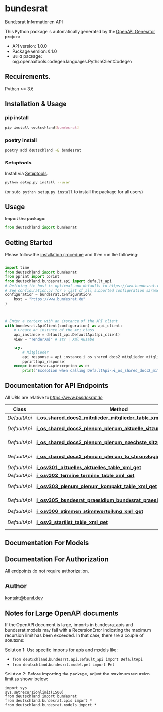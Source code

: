 # bundesrat
Bundesrat Informationen API 

This Python package is automatically generated by the [OpenAPI Generator](https://openapi-generator.tech) project:

- API version: 1.0.0
- Package version: 0.1.0
- Build package: org.openapitools.codegen.languages.PythonClientCodegen

## Requirements.

Python >= 3.6

## Installation & Usage
### pip install

```sh
pip install deutschland[bundesrat]
```

### poetry install

```sh
poetry add deutschland -E bundesrat
```

### Setuptools

Install via [Setuptools](http://pypi.python.org/pypi/setuptools).

```sh
python setup.py install --user
```
(or `sudo python setup.py install` to install the package for all users)

## Usage

Import the package:
```python
from deutschland import bundesrat
```

## Getting Started

Please follow the [installation procedure](#installation--usage) and then run the following:

```python

import time
from deutschland import bundesrat
from pprint import pprint
from deutschland.bundesrat.api import default_api
# Defining the host is optional and defaults to https://www.bundesrat.de
# See configuration.py for a list of all supported configuration parameters.
configuration = bundesrat.Configuration(
    host = "https://www.bundesrat.de"
)



# Enter a context with an instance of the API client
with bundesrat.ApiClient(configuration) as api_client:
    # Create an instance of the API class
    api_instance = default_api.DefaultApi(api_client)
    view = "renderXml" # str | Xml Ausabe

    try:
        # Mitglieder
        api_response = api_instance.i_os_shared_docs2_mitglieder_mitglieder_table_xml_get(view)
        pprint(api_response)
    except bundesrat.ApiException as e:
        print("Exception when calling DefaultApi->i_os_shared_docs2_mitglieder_mitglieder_table_xml_get: %s\n" % e)
```

## Documentation for API Endpoints

All URIs are relative to *https://www.bundesrat.de*

Class | Method | HTTP request | Description
------------ | ------------- | ------------- | -------------
*DefaultApi* | [**i_os_shared_docs2_mitglieder_mitglieder_table_xml_get**](docs/DefaultApi.md#i_os_shared_docs2_mitglieder_mitglieder_table_xml_get) | **GET** /iOS/SharedDocs/2_Mitglieder/mitglieder_table.xml | Mitglieder
*DefaultApi* | [**i_os_shared_docs3_plenum_plenum_aktuelle_sitzung_table_xml_get**](docs/DefaultApi.md#i_os_shared_docs3_plenum_plenum_aktuelle_sitzung_table_xml_get) | **GET** /iOS/SharedDocs/3_Plenum/plenum_aktuelleSitzung_table.xml | Plenum aktuelle Sitzung
*DefaultApi* | [**i_os_shared_docs3_plenum_plenum_naechste_sitzungen_xml_get**](docs/DefaultApi.md#i_os_shared_docs3_plenum_plenum_naechste_sitzungen_xml_get) | **GET** /iOS/SharedDocs/3_Plenum/plenum_naechsteSitzungen.xml | Plenum nächste Sitzung
*DefaultApi* | [**i_os_shared_docs3_plenum_plenum_to_chronologisch_table_xml_get**](docs/DefaultApi.md#i_os_shared_docs3_plenum_plenum_to_chronologisch_table_xml_get) | **GET** /iOS/SharedDocs/3_Plenum/plenum_toChronologisch_table.xml | Plenum Chronologisch
*DefaultApi* | [**i_osv301_aktuelles_aktuelles_table_xml_get**](docs/DefaultApi.md#i_osv301_aktuelles_aktuelles_table_xml_get) | **GET** /iOS/v3/01_Aktuelles/aktuelles_table.xml | Aktuelles
*DefaultApi* | [**i_osv302_termine_termine_table_xml_get**](docs/DefaultApi.md#i_osv302_termine_termine_table_xml_get) | **GET** /iOS/v3/02_Termine/termine_table.xml | Termine
*DefaultApi* | [**i_osv303_plenum_plenum_kompakt_table_xml_get**](docs/DefaultApi.md#i_osv303_plenum_plenum_kompakt_table_xml_get) | **GET** /iOS/v3/03_Plenum/plenum_kompakt_table.xml | Plenum Kompakt
*DefaultApi* | [**i_osv305_bundesrat_praesidium_bundesrat_praesidium_xml_get**](docs/DefaultApi.md#i_osv305_bundesrat_praesidium_bundesrat_praesidium_xml_get) | **GET** /iOS/v3/05_Bundesrat/Praesidium/bundesrat_praesidium.xml | Präsidium
*DefaultApi* | [**i_osv306_stimmen_stimmverteilung_xml_get**](docs/DefaultApi.md#i_osv306_stimmen_stimmverteilung_xml_get) | **GET** /iOS/v3/06_Stimmen/stimmverteilung.xml | Stimmverteilung
*DefaultApi* | [**i_osv3_startlist_table_xml_get**](docs/DefaultApi.md#i_osv3_startlist_table_xml_get) | **GET** /iOS/v3/startlist_table.xml | Übersicht API Endpunkte


## Documentation For Models



## Documentation For Authorization

 All endpoints do not require authorization.

## Author

kontakt@bund.dev


## Notes for Large OpenAPI documents
If the OpenAPI document is large, imports in bundesrat.apis and bundesrat.models may fail with a
RecursionError indicating the maximum recursion limit has been exceeded. In that case, there are a couple of solutions:

Solution 1:
Use specific imports for apis and models like:
- `from deutschland.bundesrat.api.default_api import DefaultApi`
- `from deutschland.bundesrat.model.pet import Pet`

Solution 2:
Before importing the package, adjust the maximum recursion limit as shown below:
```
import sys
sys.setrecursionlimit(1500)
from deutschland import bundesrat
from deutschland.bundesrat.apis import *
from deutschland.bundesrat.models import *
```

